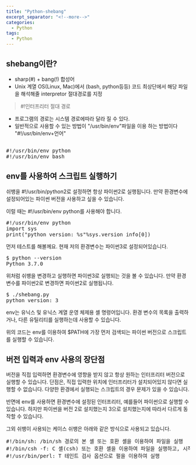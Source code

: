 ```yaml
---
title: "Python-shebang"
excerpt_separator: "<!--more-->"
categories:
  - Python
tags:
  - Python
---
```


## shebang이란?
- sharp(#) + bang(!) 합성어
- Unix 계열 OS(Linux, Mac)에서 (bash, python등등) 코드 최상단에서 해당 파일을 해석해줄 interpretor 절대경로를 지정

> #!인터프리터 절대 경로

- 프로그램의 경로는 시스템 경로에따라 달라 질 수 있다.
- 일반적으로 사용할 수 있는 방법이 "/usr/bin/env"파일을 이용 하는 방법이다 "#!/usr/bin/env+언어"
<pre>  
#!/usr/bin/env python
#!/usr/bin/env bash
</pre>
## env를 사용하여 스크립트 실행하기
쉬뱅을 #!/usr/bin/python2로 설정하면 항상 파이썬2로 실행됩니다. 만약 환경변수에 설정되어있는 파이썬 버전을 사용하고 싶을 수 있습니다.

이럴 때는 #!/usr/bin/env python를 사용해야 합니다.
<pre>
#!/usr/bin/env python
import sys    
print("python version: %s"%sys.version_info[0])
</pre>
먼저 테스트를 해볼께요. 현재 저의 환경변수는 파이썬3로 설정되어있습니다.
<pre>
$ python --version
Python 3.7.0
</pre>
위처럼 쉬뱅을 변경하고 실행하면 파이썬3로 실행되는 것을 볼 수 있습니다. 만약 환경변수를 파이썬2로 변경하면 파이썬2로 실행됩니다.
<pre>
$ ./shebang.py
python version: 3
</pre>
env는 유닉스 및 유닉스 계열 운영 체제용 셸 명령어입니다. 환경 변수의 목록을 출력하거나, 다른 유틸리티를 실행하는데 사용할 수 있습니다.

위의 코드는 env를 이용하여 $PATH에 가장 먼저 검색되는 파이썬 버전으로 스크립트를 실행할 수 있습니다.

## 버전 입력과 env 사용의 장단점
버전을 직접 입력하면 환경변수에 영향을 받지 않고 항상 원하는 인터프리터 버전으로 실행할 수 있습니다. 단점은, 직접 입력한 위치에 인터프리터가 설치되어있지 않다면 실행할 수 없습니다. 다양한 환경에서 실행되는 스크립트의 경우 문제가 있을 수 있습니다.

반면에 env를 사용하면 환경변수에 설정된 인터프리터, 예를들어 파이썬으로 실행할 수 있습니다. 하지만 파이썬을 버전 2로 설치했는지 3으로 설치했는지에 따라서 다르게 동작할 수 있습니다.

그외 쉬뱅이 사용되는 케이스
쉬뱅은 아래와 같은 방식으로 사용되고 있습니다.
<pre>
#!/bin/sh: /bin/sh 경로의 본 셸 또는 호환 셸을 이용하여 파일을 실행
#!/bin/csh -f: C 셸(csh) 또는 호환 셸을 이용하여 파일을 실행하고, 시작 시 사용자의 .cshrc 파일의 실행을 방지
#!/usr/bin/perl: T 테인트 검사 옵션으로 펄을 이용하여 실행
</pre>
